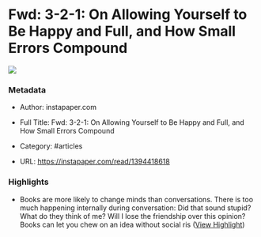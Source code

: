 # Fwd: 3-2-1: On Allowing Yourself to Be Happy and Full, and How Small Errors Compound

![](https://readwise-assets.s3.amazonaws.com/static/images/article3.5c705a01b476.png)

### Metadata

- Author: instapaper.com
- Full Title: Fwd: 3-2-1: On Allowing Yourself to Be Happy and Full, and How Small Errors Compound
- Category: #articles


- URL: https://instapaper.com/read/1394418618

### Highlights

- Books are more likely to change minds than conversations.
  There is too much happening internally during conversation:
  Did that sound stupid?
  What do they think of me?
  Will I lose the friendship over this opinion?
  Books can let you chew on an idea without social ris ([View Highlight](https://instapaper.com/read/1394418618/15775430))
